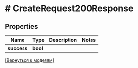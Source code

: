 # # CreateRequest200Response

## Properties

Name | Type | Description | Notes
------------ | ------------- | ------------- | -------------
**success** | **bool** |  | 

[[Вернуться к моделям]](../../API.md#модели)
